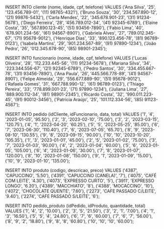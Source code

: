 INSERT INTO cliente (nome, idade, cpf, telefone) VALUES
('Ana Silva', '25', '123.456.789-01', '(11) 98765-4321'),
('Bruno Souza', '30', '234.567.890-12', '(21) 99876-5432'),
('Carla Mendes', '22', '345.678.901-23', '(31) 91234-5678'),
('Diego Ferreira', '28', '456.789.012-34', '(41) 92345-6789'),
('Elaine Costa', '35', '567.890.123-45', '(51) 93456-7890'),
('Fabio Lima', '40', '678.901.234-56', '(61) 94567-8901'),
('Gabriela Alves', '27', '789.012.345-67', '(71) 95678-9012'),
('Henrique Dias', '33', '890.123.456-78', '(81) 96789-0123'),
('Isabela Martins', '29', '901.234.567-89', '(91) 97890-1234'),
('João Pedro', '26', '012.345.678-90', '(85) 98901-2345');


INSERT INTO funcionario (nome, idade, cpf, telefone) VALUES
('Lucas Oliveira', '28', '112.233.445-56', '(11) 91234-5678'),
('Mariana Silva', '34', '223.344.556-67', '(21) 92345-6789'),
('Pedro Santos', '30', '334.455.667-78', '(31) 93456-7890'),
('Ana Paula', '26', '445.566.778-89', '(41) 94567-8901'),
('Felipe Almeida', '29', '556.677.889-90', '(51) 95678-9012'),
('Rafaela Gomes', '31', '667.788.990-12', '(61) 96789-0123'),
('Thiago Pereira', '33', '778.899.001-23', '(71) 97890-1234'),
('Juliana Lima', '27', '889.900.112-34', '(81) 98901-2345'),
('Ricardo Costa', '32', '990.011.223-45', '(91) 90012-3456'),
('Patrícia Araújo', '25', '101.112.334-56', '(85) 91123-4567');


INSERT INTO pedido (idCliente, idFuncionario, data, total) VALUES
('1', '4', '2023-01-05', '95.50'),
('2', '3', '2023-02-10', '75.00'),
('3', '2', '2023-03-15', '120.75'),
('4', '1', '2023-04-20', '60.25'),
('5', '5', '2023-05-25', '85.00'),
('6', '7', '2023-06-30', '110.40'),
('7', '6', '2023-07-05', '65.70'),
('8', '9', '2023-08-10', '130.55'),
('9', '8', '2023-09-15', '90.00'),
('10', '10', '2023-10-20', '105.35'),
('1', '3', '2023-01-01', '45.00'),
('2', '5', '2023-01-02', '75.00'),
('3', '7', '2023-01-03', '90.00'),
('4', '2', '2023-01-04', '60.00'),
('5', '6', '2023-01-05', '105.00'),
('6', '4', '2023-01-06', '30.00'),
('7', '8', '2023-01-07', '120.00'),
('8', '10', '2023-01-08', '150.00'),
('9', '1', '2023-01-09', '15.00'),
('10', '9', '2023-01-10', '135.00');


INSERT INTO produto (codigo, descricao, preco) VALUES
('4387', 'CAPUCCINO', '5.50'),
('4391', 'CAPUCCINO (CANELA)', '7'),
('4075', 'CAFÉ COM LEITE', '4.30'),
('4073', 'EXPRESSO CURTO', '5'),
('3911', 'EXPRESSO LONGO', '6.20'),
('4389', 'MACCHIATO', '8'),
('4388', 'MOCACCINO', '10'),
('4072', 'CHOCOLATE QUENTE', '7.60'),
('2273', 'CAFE PASSADO C/LEITE', '9.40'),
('2274', 'CAFE PASSADO S/LEITE', '6');


INSERT INTO pedido_produto (idPedido, idProduto, quantidade, total) VALUES
('1', '4', '2', '10.00'),
('2', '3', '5', '21.50'),
('3', '2', '1', '7.00'),
('4', '1', '3', '16.50'),
('5', '5', '4', '24.80'),
('6', '7', '6', '60.00'),
('7', '6', '7', '56.00'),
('8', '9', '2', '18.80'),
('9', '8', '8', '60.80'),
('10', '10', '10', '60.00');

